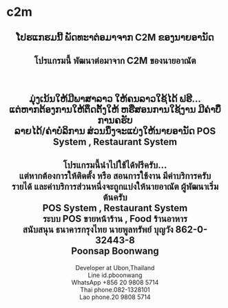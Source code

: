 # c2m

<center>
<h2>ໂປຮແກຮມນີ້ ພັດທະາຕ່ອມາຈາກ C2M ຂອງນາຍອານັດ </h2>
<h2>โปรแกรมนี้ พัฒนาต่อมาจาก C2M ของนายอาณัต </h2>
<br />
<h2>ມຸ່ງເນ້ນໃຫ້ມີພາສາລາວ ໃຫ້ຄນລາວໃຊ້ໄດ້ ຟຮີ... <br />
ແຕ່ຫາກຕ້ອງການໃຫ້ຕຶດຕັ້ງໃຫ້ ຫຮືສອນການໃຊ້ງານ ມີຄ່າບໍິການຄຮັບ<br />
ລາຍໄດ້/ຄ່າບໍລິການ ສ່ວນນຶ່ງຈະແບ່ງໃຫ້ນາຍອານັດ POS System , Restaurant System <br />
<h2>โปรแกรมนี้นำไปใช้ได้ฟรีครับ... <br />
แต่หากต้องการให้ติดตั้ง หรือ สอนการใช้งาน มีค่าบริการครับ<br />
รายได้ และค่าบริการส่วนหนึ่งจะถูกแบ่งให้นายอาณัต ผู้พัฒนาเริ่มต้นครับ<br /> POS System , Restaurant System <br />
<b>ระบบ POS ขายหน้าร้าน  , Food ร้านอาหาร</b><br />
<b>สนับสนุน ธนาคารกรุงไทย นายพูลทรัพย์ บุญวัง  862-0-32443-8</b><br />
<b>Poonsap Boonwang </b></h2>
Developer at Ubon,Thailand<br>
Line id.pboonwang<br>
WhatsApp +856 20 9808 5714<br>
Thai phone.082-1328101<br>
Lao phone.20 9808 5714
</center>

